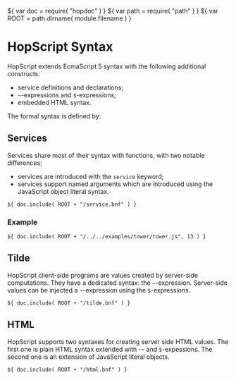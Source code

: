 ${ var doc = require( "hopdoc" ) }
${ var path = require( "path" ) }
${ var ROOT = path.dirname( module.filename ) }

HopScript Syntax
================

HopScript extends EcmaScript 5 syntax with the following additional constructs:

 * service definitions and declarations;
 * `~`-expressions and `$`-expressions;
 * embedded HTML syntax.

The formal syntax is defined by:


Services
--------

Services share most of their syntax with functions, with two notable differences:

 * services are introduced with the `service` keyword;
 * services support named arguments which are introduced using the JavaScript
   object literal syntax. 

```ebnf
${ doc.include( ROOT + "/service.bnf" ) }
```

### Example ###

```hopscript
${ doc.include( ROOT + "/../../examples/tower/tower.js", 13 ) }
```

Tilde
-----

HopScript client-side programs are values created by server-side computations.
They have a dedicated syntax: the `~`-expression. Server-side
values can be injected a `~`-expression using the `$`-expressions.

```ebnf
${ doc.include( ROOT + "/tilde.bnf" ) }
```

HTML
----

HopScript supports two syntaxes for creating server side HTML values. The first
one is plain HTML syntax extended with `~`- and `$`-expessions. The second one
is an extension of JavaScript literal objects.

```ebnf
${ doc.include( ROOT + "/html.bnf" ) }
```



